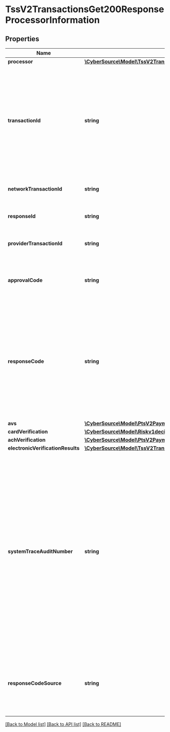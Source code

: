 # TssV2TransactionsGet200ResponseProcessorInformation

## Properties
Name | Type | Description | Notes
------------ | ------------- | ------------- | -------------
**processor** | [**\CyberSource\Model\TssV2TransactionsGet200ResponseProcessorInformationProcessor**](TssV2TransactionsGet200ResponseProcessorInformationProcessor.md) |  | [optional] 
**transactionId** | **string** | Network transaction identifier (TID). You can use this value to identify a specific transaction when you are discussing the transaction with your processor. Not all processors provide this value. | [optional] 
**networkTransactionId** | **string** | The description for this field is not available. | [optional] 
**responseId** | **string** | The description for this field is not available. | [optional] 
**providerTransactionId** | **string** | The description for this field is not available. | [optional] 
**approvalCode** | **string** | Authorization code. Returned only when the processor returns this value. | [optional] 
**responseCode** | **string** | For most processors, this is the error message sent directly from the bank. Returned only when the processor returns this value.  Important Do not use this field to evaluate the result of the authorization. | [optional] 
**avs** | [**\CyberSource\Model\PtsV2PaymentsPost201ResponseProcessorInformationAvs**](PtsV2PaymentsPost201ResponseProcessorInformationAvs.md) |  | [optional] 
**cardVerification** | [**\CyberSource\Model\Riskv1decisionsCardVerification**](Riskv1decisionsCardVerification.md) |  | [optional] 
**achVerification** | [**\CyberSource\Model\PtsV2PaymentsPost201ResponseProcessorInformationAchVerification**](PtsV2PaymentsPost201ResponseProcessorInformationAchVerification.md) |  | [optional] 
**electronicVerificationResults** | [**\CyberSource\Model\TssV2TransactionsGet200ResponseProcessorInformationElectronicVerificationResults**](TssV2TransactionsGet200ResponseProcessorInformationElectronicVerificationResults.md) |  | [optional] 
**systemTraceAuditNumber** | **string** | This field is returned only for **American Express Direct** and **CyberSource through VisaNet**.  **American Express Direct**  System trace audit number (STAN). This value identifies the transaction and is useful when investigating a chargeback dispute.  **CyberSource through VisaNet**  System trace number that must be printed on the customer’s receipt. | [optional] 
**responseCodeSource** | **string** | Used by Visa only and contains the response source/reason code that identifies the source of the response decision. | [optional] 

[[Back to Model list]](../README.md#documentation-for-models) [[Back to API list]](../README.md#documentation-for-api-endpoints) [[Back to README]](../README.md)


